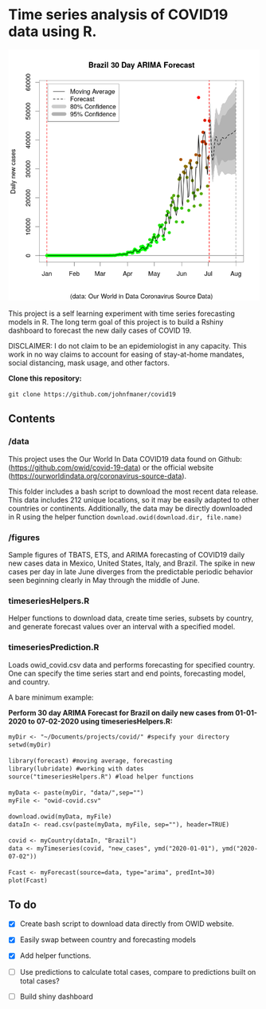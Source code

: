 # Time series analysis of COVID19 data using R. 

![GitHub Logo](figures/Brazil-arima-30-2020-01-01-2020-07-02.png)

This project is a self learning experiment with time series forecasting models in R. The long term goal of this project is to build a Rshiny dashboard to forecast the new daily cases of COVID 19. 

DISCLAIMER: I do not claim to be an epidemiologist in any capacity. This work in no way claims to account for easing of stay-at-home mandates, social distancing, mask usage, and other factors. 

**Clone this repository:**

`git clone https://github.com/johnfmaner/covid19`

## Contents 

### /data
This project uses the Our World In Data COVID19 data found on Github: (https://github.com/owid/covid-19-data) or the official website (https://ourworldindata.org/coronavirus-source-data). 

This folder includes a bash script to download the most recent data release. This data includes 212 unique locations, so it may be easily adapted to other countries or continents. Additionally, the data may be directly downloaded in R using the helper function `download.owid(download.dir, file.name)`

### /figures
Sample figures of TBATS, ETS, and ARIMA forecasting of COVID19 daily new cases data in Mexico, United States, Italy, and Brazil. The spike in new cases per day in late June diverges from the predictable periodic behavior seen beginning clearly in May through the middle of June. 

### timeseriesHelpers.R
Helper functions to download data, create time series, subsets by country, and generate forecast values over an interval with a specified model. 

### timeseriesPrediction.R
Loads owid_covid.csv data and performs forecasting for specified country. One can specify the time series start and end points, forecasting model, and country. 

A bare minimum example: 

**Perform 30 day ARIMA Forecast for Brazil on daily new cases from 01-01-2020 to 07-02-2020 using timeseriesHelpers.R:** 

```
myDir <- "~/Documents/projects/covid/" #specify your directory
setwd(myDir)

library(forecast) #moving average, forecasting
library(lubridate) #working with dates
source("timeseriesHelpers.R") #load helper functions

myData <- paste(myDir, "data/",sep="")
myFile <- "owid-covid.csv"

download.owid(myData, myFile)
dataIn <- read.csv(paste(myData, myFile, sep=""), header=TRUE)

covid <- myCountry(dataIn, "Brazil")
data <- myTimeseries(covid, "new_cases", ymd("2020-01-01"), ymd("2020-07-02"))

Fcast <- myForecast(source=data, type="arima", predInt=30)
plot(Fcast)

```


## To do
- [x] Create bash script to download data directly from OWID website. 
- [X] Easily swap between country and forecasting models
- [X] Add helper functions. 
- [ ] Use predictions to calculate total cases, compare to predictions built on total cases? 
- [ ] Build shiny dashboard

